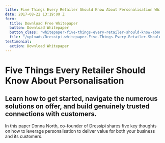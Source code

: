 ```yaml
---
title: Five Things Every Retailer Should Know About Personalisation Whitepaper
date: 2017-08-22 13:19:00 Z
form:
  title: Download Free Whitepaper
  button: Download Whitepaper
  button_class: "whitepaper-five-things-every-retailer-should-know-about-personalisation"
  file: "/uploads/Dressipi-whitepaper-Five-Things-Every-Retailer-Should-Know-About-Personalisation.pdf"
testimonial:
  action: Download Whitepaper
---
```


# Five Things Every Retailer Should Know About Personalisation

## Learn how to get started, navigate the numerous solutions on offer, and build genuinely trusted connections with customers.

In this paper Donna North, co-founder of Dressipi shares five key thoughts on how to leverage personalisation to deliver value for both your business and its customers.
